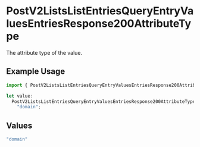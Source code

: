 # PostV2ListsListEntriesQueryEntryValuesEntriesResponse200AttributeType

The attribute type of the value.

## Example Usage

```typescript
import { PostV2ListsListEntriesQueryEntryValuesEntriesResponse200AttributeType } from "attio-js/models/operations";

let value:
  PostV2ListsListEntriesQueryEntryValuesEntriesResponse200AttributeType =
    "domain";
```

## Values

```typescript
"domain"
```